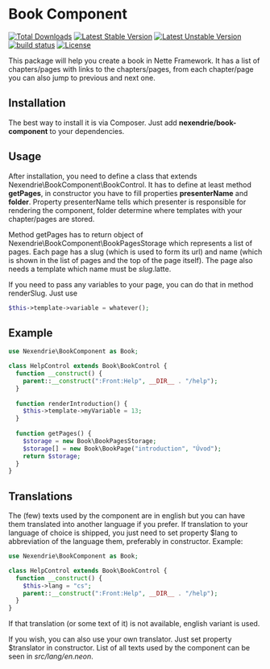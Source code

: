 Book Component
==============

[![Total Downloads](https://poser.pugx.org/nexendrie/book-component/downloads)](https://packagist.org/packages/nexendrie/book-component) [![Latest Stable Version](https://poser.pugx.org/nexendrie/book-component/v/stable)](https://packagist.org/packages/nexendrie/book-component) [![Latest Unstable Version](https://poser.pugx.org/nexendrie/book-component/v/unstable)](https://packagist.org/packages/nexendrie/book-component) [![build status](https://gitlab.com/nexendrie/book-component/badges/master/build.svg)](https://gitlab.com/nexendrie/book-component/commits/master) [![License](https://poser.pugx.org/nexendrie/book-component/license)](https://gitlab.com/nexendrie/book-component/blob/master/LICENSE)

This package will help you create a book in Nette Framework. It has a list of chapters/pages with links to the chapters/pages, from each chapter/page you can also jump to previous and next one.

Installation
------------
The best way to install it is via Composer. Just add **nexendrie/book-component** to your dependencies.

Usage
-----
After installation, you need to define a class that extends Nexendrie\BookComponent\BookControl. It has to define at least method **getPages**, in constructor you have to fill properties **presenterName** and **folder**. Property presenterName tells which presenter is responsible for rendering the component, folder determine where templates with your chapter/pages are stored.

Method getPages has to return object of Nexendrie\BookComponent\BookPagesStorage which represents a list of pages. Each page has a slug (which is used to form its url) and name (which is shown in the list of pages and the top of the page itself). The page also needs a template which name must be *slug*.latte.

If you need to pass any variables to your page, you can do that in method renderSlug. Just use

```php
$this->template->variable = whatever();
```

Example
-------

```php
use Nexendrie\BookComponent as Book;

class HelpControl extends Book\BookControl {
  function __construct() {
    parent::__construct(":Front:Help", __DIR__ . "/help");
  }
  
  function renderIntroduction() {
    $this->template->myVariable = 13;
  }
  
  function getPages() {
    $storage = new Book\BookPagesStorage;
    $storage[] = new Book\BookPage("introduction", "Úvod");
    return $storage;
  }
}
```

Translations
------------
The (few) texts used by the component are in english but you can have them translated into another language if you prefer. If translation to your language of choice is shipped, you just need to set property $lang to abbreviation of the language them, preferably in constructor. Example:
```php
use Nexendrie\BookComponent as Book;

class HelpControl extends Book\BookControl {
  function __construct() {
    $this->lang = "cs";
    parent::__construct(":Front:Help", __DIR__ . "/help");
  }
}
```
If that translation (or some text of it) is not available, english variant is used.

If you wish, you can also use your own translator. Just set property $translator in constructor. List of all texts used by the component can be seen in *src/lang/en.neon*.

